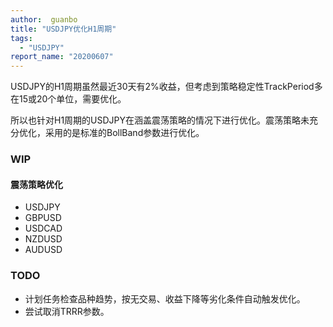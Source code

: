 ```yaml
---
author:  guanbo
title: "USDJPY优化H1周期"
tags: 
  - "USDJPY"
report_name: "20200607"
---
```


USDJPY的H1周期虽然最近30天有2%收益，但考虑到策略稳定性TrackPeriod多在15或20个单位，需要优化。

所以也针对H1周期的USDJPY在涵盖震荡策略的情况下进行优化。震荡策略未充分优化，采用的是标准的BollBand参数进行优化。

### WIP

#### 震荡策略优化
- USDJPY
- GBPUSD
- USDCAD
- NZDUSD
- AUDUSD

### TODO
- 计划任务检查品种趋势，按无交易、收益下降等劣化条件自动触发优化。
- 尝试取消TRRR参数。

